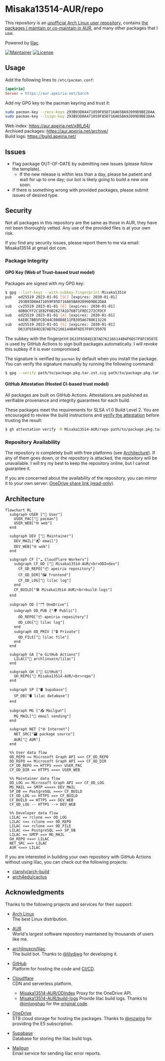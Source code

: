 # Misaka13514-AUR/repo

This repository is an [unofficial Arch Linux user repository](https://wiki.archlinux.org/title/Unofficial_user_repositories), contains [the packages I maintain or co-maintain in AUR](https://aur.archlinux.org/packages/?K=Misaka13514&SeB=M), and many other packages that I use.

Powered by [lilac](https://github.com/Misaka13514-AUR/lilac).

[![Maintainer](https://img.shields.io/static/v1?label=maintainer&message=Misaka13514&color=333333)](https://aur.archlinux.org/account/Misaka13514)
[![License](https://img.shields.io/github/license/Misaka13514-AUR/PKGBUILDs)](https://github.com/Misaka13514-AUR/repo/blob/main/LICENSE)

## Usage

Add the following lines to `/etc/pacman.conf`:

```ini
[apeiria]
Server = https://aur.apeiria.net/$arch
```

Add my GPG key to the pacman keyring and trust it:

```sh
sudo pacman-key --recv-keys 293B93D8A471059F85D716A65BA92099D9BE2DAA
sudo pacman-key --lsign-key 293B93D8A471059F85D716A65BA92099D9BE2DAA
```

Web index: https://aur.apeiria.net/x86_64/  
Archived packages: https://aur.apeiria.net/archive/  
Build logs: https://build.apeiria.net/

## Issues

* Flag package OUT-OF-DATE by submitting new issues (please follow the template).
  * If the new release is within less than a day, please be patient and wait for up to one day; our bot is likely going to build a new one soon.
* If there is something wrong with provided packages, please submit issues of desired type.

## Security

Not all packages in this repository are the same as those in AUR, they have not been thoroughly vetted. Any use of the provided files is at your own risk.

If you find any security issues, please report them to me via email: Misaka13514 at gmail dot com.

### Package Integrity

#### GPG Key (Web of Trust–based trust model)

Packages are signed with my GPG key:

```sh
$ gpg --list-keys --with-subkey-fingerprint Misaka13514
pub   ed25519 2023-01-01 [SC] [expires: 2030-01-01]
      293B93D8A471059F85D716A65BA92099D9BE2DAA
sub   cv25519 2023-01-01 [E] [expires: 2030-01-01]
      60B8CFF2C1E82F6B2627A1D76B71F8EC272CFDCF
sub   ed25519 2023-01-01 [A] [expires: 2030-01-01]
      64EBC7BB5FCB344C088D8E11FB305A6788613226
sub   ed25519 2023-01-01 [S] [expires: 2030-01-01]
      D633F6584ECB7AD762166144B4F6D57F0FC9507E
```

The subkey with the fingerprint `D633F6584ECB7AD762166144B4F6D57F0FC9507E` is used by GitHub Actions to sign built packages automatically. I will revoke this subkey if it is ever compromised.

The signature is verified by `pacman` by default when you install the package. You can verify the signature manually by running the following command:

```sh
$ gpg --verify path/to/package.pkg.tar.zst.sig path/to/package.pkg.tar.zst
```

#### GitHub Attestation (Hosted CI-based trust model)

All packages are built on GitHub Actions. Attestations are published as verifiable provenance and integrity guarantees for each build.

These packages meet the requirements for SLSA v1.0 Build Level 2. You are encouraged to review the build instructions and [verify the attestation](https://docs.github.com/en/actions/security-for-github-actions/using-artifact-attestations/using-artifact-attestations-to-establish-provenance-for-builds) before trusting the result:

```sh
$ gh attestation verify -R Misaka13514-AUR/repo path/to/package.pkg.tar.zst
```

### Repository Availability

The repository is completely built with free platforms (see [Architecture](#architecture)). If any of them goes down, or the repository is attacked, the repository will be unavailable. I will try my best to keep the repository online, but I cannot guarantee it.

If you are concerned about the availability of the repository, you can mirror it to your own server: [OneDrive share link (read-only)](https://lockinwize-my.sharepoint.com/:f:/g/personal/misaka13514_lockinwize_onmicrosoft_com/Es6uIZIqFmVEs2LgpOy6MUQB_hGYl6_LV-K2rO8SwkIijA).

## Architecture

```mermaid
flowchart RL
  subgraph USER ["👤 User"]
    USER_PAC["🐧 pacman"]
    USER_WEB["🌐 web"]
  end

  subgraph DEV ["🧙 Maintainer"]
    DEV_MAIL["📬 email"]
    DEV_WEB["🌐 web"]
  end

  subgraph CF ["☁️ Cloudflare Workers"]
    subgraph CF_OD ["📂 Misaka13514-AUR/<br>ODIndex"]
      CF_OD_REPO["📦 apeiria repository"]
      CF_OD_DIR["🖼️ frontend"]
      CF_OD_LOG["📜 lilac log"]
    end
    CF_BUILD["🛠️ Misaka13514-AUR/<br>build-logs"]
  end

  subgraph OD ["🗂️ OneDrive"]
    subgraph OD_PUB ["🌍 Public"]
      OD_REPO["📦 apeiria repository"]
      OD_LOG["📜 lilac log"]
    end
    subgraph OD_PRIV ["🔒 Private"]
      OD_FILE["📄 lilac file"]
    end
  end

  subgraph GA ["⚙️ GitHub Actions"]
    LILAC["🤖 archlinuxcn/lilac"]
  end

  subgraph GH ["🐙 GitHub"]
    GH_REPO["📁 Misaka13514-AUR/<br>repo"]
  end

  subgraph SP ["🛢️ Supabase"]
    SP_DB["🛢️ lilac database"]
  end

  subgraph MG ["📤 Mailgun"]
    MG_MAIL["📧 email sending"]
  end

  subgraph NET ["🌐 Internet"]
    NET_SRC["🗃️ package source"]
    AUR["📁 AUR"]
  end

  %% User data flow
  OD_REPO == Microsoft Graph API ==> CF_OD_REPO
  OD_REPO == Microsoft Graph API ==> CF_OD_DIR
  CF_OD_REPO == HTTPS ===> USER_PAC
  CF_OD_DIR == HTTPS ===> USER_WEB

  %% Maintainer data flow
  OD_LOG == Microsoft Graph API ==> CF_OD_LOG
  MG_MAIL == SMTP ====> DEV_MAIL
  SP_DB == PostgreSQL ===> CF_BUILD
  CF_OD_LOG == HTTPS ==> CF_BUILD
  CF_BUILD == HTTPS ==> DEV_WEB
  CF_OD_LOG -- HTTPS --> DEV_WEB

  %% Developer data flow
  LILAC == rclone ==> OD_LOG
  LILAC <== rclone ==> OD_REPO
  LILAC <== rclone ==> OD_FILE
  LILAC <== PostgreSQL ==> SP_DB
  LILAC == SMTP ==> MG_MAIL
  GH_REPO <==> LILAC
  NET_SRC ==> LILAC
  AUR <==> LILAC
```

If you are interested in building your own repository with GitHub Actions without using lilac, you can check out the following projects:
  - [clansty/arch-build](https://github.com/clansty/arch-build)
  - [arch4edu/cactus](https://github.com/arch4edu/cactus)

## Acknowledgments

Thanks to the following projects and services for their support:

- [Arch Linux](https://archlinux.org)  
  The best Linux distribution.

- [AUR](https://aur.archlinux.org)  
  World's largest software repository maintained by thousands of users like me.

- [archlinuxcn/lilac](https://github.com/archlinuxcn/lilac)  
  The build bot. Thanks to [@lilydjwg](https://github.com/lilydjwg) for developing it.

- [GitHub](https://github.com)  
  Platform for hosting the code and [CI/CD](https://github.com/Misaka13514-AUR/repo/actions).

- [Cloudflare](https://www.cloudflare.com)  
  CDN and serverless platform.

  - [Misaka13514-AUR/ODIndex](https://github.com/Misaka13514-AUR/ODIndex) Proxy for the OneDrive API.
  - [Misaka13514-AUR/build-logs](https://github.com/Misaka13514-AUR/build-logs) Provide lilac build logs. Thanks to [@imlonghao](https://github.com/imlonghao) for the [original code](https://github.com/imlonghao/archlinuxcn-packages).

- [OneDrive](https://onedrive.com)  
  5TB cloud storage for hosting the packages. Thanks to [@mzwing](https://github.com/mzwing) for providing the E5 subscription.

- [Supabase](https://supabase.com)  
  Database for storing the lilac build logs.

- [Mailgun](https://www.mailgun.com)  
  Email service for sending lilac error reports.
